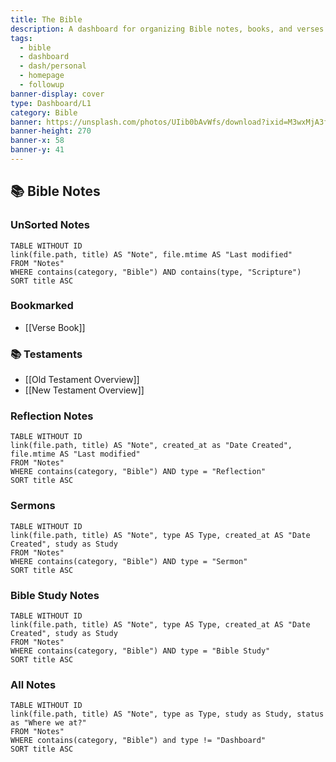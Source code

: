 ```yaml
---
title: The Bible
description: A dashboard for organizing Bible notes, books, and verses.
tags:
  - bible
  - dashboard
  - dash/personal
  - homepage
  - followup
banner-display: cover
type: Dashboard/L1
category: Bible
banner: https://unsplash.com/photos/UIib0bAvWfs/download?ixid=M3wxMjA3fDB8MXxhbGx8fHx8fHx8fHwxNzM5NzUzOTg4fA&force=true
banner-height: 270
banner-x: 58
banner-y: 41
---
```

## 📚 Bible Notes
### UnSorted Notes
```dataview
TABLE WITHOUT ID  
link(file.path, title) AS "Note", file.mtime AS "Last modified"
FROM "Notes"
WHERE contains(category, "Bible") AND contains(type, "Scripture")
SORT title ASC
```
### Bookmarked
- [[Verse Book]]
### 📚 Testaments
- [[Old Testament Overview]]
- [[New Testament Overview]]
### Reflection Notes
```dataview
TABLE WITHOUT ID  
link(file.path, title) AS "Note", created_at as "Date Created", file.mtime AS "Last modified"
FROM "Notes"
WHERE contains(category, "Bible") AND type = "Reflection"
SORT title ASC
```
### Sermons
```dataview
TABLE WITHOUT ID  
link(file.path, title) AS "Note", type AS Type, created_at AS "Date Created", study as Study
FROM "Notes"
WHERE contains(category, "Bible") AND type = "Sermon" 
SORT title ASC
```
### Bible Study Notes
```dataview
TABLE WITHOUT ID  
link(file.path, title) AS "Note", type AS Type, created_at AS "Date Created", study as Study
FROM "Notes"
WHERE contains(category, "Bible") AND type = "Bible Study" 
SORT title ASC
```
### All Notes
```dataview
TABLE WITHOUT ID  
link(file.path, title) AS "Note", type as Type, study as Study, status as "Where we at?"
FROM "Notes"
WHERE contains(category, "Bible") and type != "Dashboard"
SORT title ASC
```